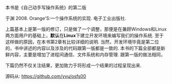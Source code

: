 本书是《自己动手写操作系统》的第二版

于渊 2008. Orange'S:一个操作系统的实现. 电子工业出版社. 

上篇基本上是第一版的修订，只是做了一个调整，那便是在兼顾Windows和Linux两方面用户的基础上，**默认**在**Linux**下建立开发环境来编写我们的操作系统. 至于这样做的原因，在本书第2章有比较详细的说明. 当然，开发环境毕竟是第二位的，书中讲述的内容以及涉及的代码跟第一版都是一致的. 本书的下篇全部都是新鲜内容，主要是增加了进程间通信、文件系统和内存管理. 跟第一版的做法相同，

下篇仍然不仅关注结果，更加致力于将形成一个结果的过程呈现出来. 

源码从: https://github.com/yyu/osfs00